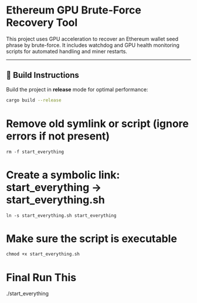 # Ethereum GPU Brute-Force Recovery Tool

This project uses GPU acceleration to recover an Ethereum wallet seed phrase by brute-force. It includes watchdog and GPU health monitoring scripts for automated handling and miner restarts.

---

## 🚀 Build Instructions

Build the project in **release** mode for optimal performance:

```bash
cargo build --release
```

# Remove old symlink or script (ignore errors if not present)
```rm -f start_everything```

# Create a symbolic link: start_everything → start_everything.sh
```ln -s start_everything.sh start_everything```

# Make sure the script is executable
```chmod +x start_everything.sh```

# Final Run This 
./start_everything
